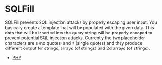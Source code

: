 # SQLFill
SQLFill prevents SQL injection attacks by properly escaping user input. You basically create a template that will be populated with the given data. This data that will be inserted into the query string will be properly escaped to prevent potential SQL injection attacks. Currently the two placeholder characters are `$` (no quotes) and `?` (single quotes) and they produce different output for strings, arrays (of strings) and 2d arrays (of strings).
- [PHP](https://github.com/UnrealSecurity/SQLFill/tree/main/sqlfill/php)
